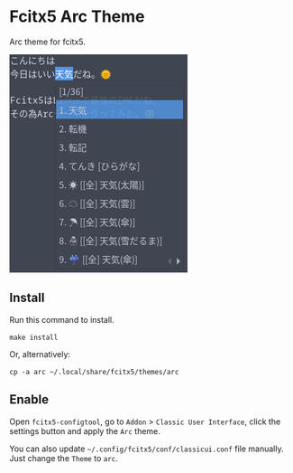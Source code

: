 # Fcitx5 Arc Theme

Arc theme for fcitx5.

![preview](images/preview.png)

## Install

Run this command to install.

```shell
make install
```

Or, alternatively:

```shell
cp -a arc ~/.local/share/fcitx5/themes/arc
```

## Enable

Open `fcitx5-configtool`,
go to `Addon` > `Classic User Interface`,
click the settings button and apply the `Arc` theme.

You can also update `~/.config/fcitx5/conf/classicui.conf` file manually.
Just change the `Theme` to `arc`.
